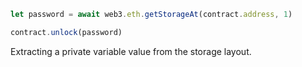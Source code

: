 ```javascript
let password = await web3.eth.getStorageAt(contract.address, 1)

contract.unlock(password)
```

Extracting a private variable value from the storage layout.